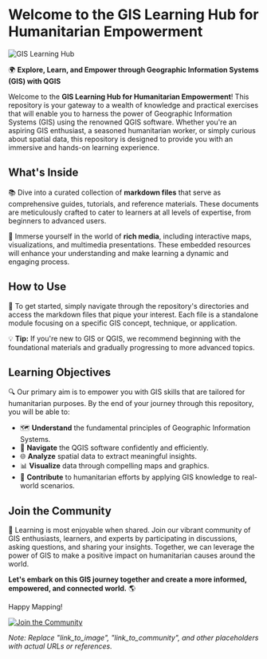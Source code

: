 # Welcome to the GIS Learning Hub for Humanitarian Empowerment

![GIS Learning Hub](link_to_image)

🌍 **Explore, Learn, and Empower through Geographic Information Systems (GIS) with QGIS**

Welcome to the **GIS Learning Hub for Humanitarian Empowerment**! This repository is your gateway to a wealth of knowledge and practical exercises that will enable you to harness the power of Geographic Information Systems (GIS) using the renowned QGIS software. Whether you're an aspiring GIS enthusiast, a seasoned humanitarian worker, or simply curious about spatial data, this repository is designed to provide you with an immersive and hands-on learning experience.

## What's Inside

📚 Dive into a curated collection of **markdown files** that serve as comprehensive guides, tutorials, and reference materials. These documents are meticulously crafted to cater to learners at all levels of expertise, from beginners to advanced users.

🎥 Immerse yourself in the world of **rich media**, including interactive maps, visualizations, and multimedia presentations. These embedded resources will enhance your understanding and make learning a dynamic and engaging process.

## How to Use

🚀 To get started, simply navigate through the repository's directories and access the markdown files that pique your interest. Each file is a standalone module focusing on a specific GIS concept, technique, or application.

💡 **Tip:** If you're new to GIS or QGIS, we recommend beginning with the foundational materials and gradually progressing to more advanced topics.

## Learning Objectives

🔍 Our primary aim is to empower you with GIS skills that are tailored for humanitarian purposes. By the end of your journey through this repository, you will be able to:

- 🗺️ **Understand** the fundamental principles of Geographic Information Systems.
- 📍 **Navigate** the QGIS software confidently and efficiently.
- 🌐 **Analyze** spatial data to extract meaningful insights.
- 📊 **Visualize** data through compelling maps and graphics.
- 🤝 **Contribute** to humanitarian efforts by applying GIS knowledge to real-world scenarios.

## Join the Community

🤝 Learning is most enjoyable when shared. Join our vibrant community of GIS enthusiasts, learners, and experts by participating in discussions, asking questions, and sharing your insights. Together, we can leverage the power of GIS to make a positive impact on humanitarian causes around the world.

**Let's embark on this GIS journey together and create a more informed, empowered, and connected world.** 🌎

Happy Mapping!

[![Join the Community](link_to_community)](link_to_community)

*Note: Replace "link_to_image", "link_to_community", and other placeholders with actual URLs or references.*
